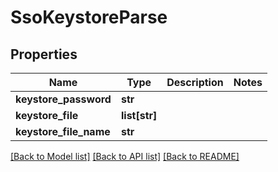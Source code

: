 # SsoKeystoreParse

## Properties
Name | Type | Description | Notes
------------ | ------------- | ------------- | -------------
**keystore_password** | **str** |  | 
**keystore_file** | **list[str]** |  | 
**keystore_file_name** | **str** |  | 

[[Back to Model list]](../README.md#documentation-for-models) [[Back to API list]](../README.md#documentation-for-api-endpoints) [[Back to README]](../README.md)


